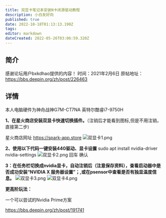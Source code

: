 ```yaml
---
title: 双显卡笔记本安装N卡闭源驱动教程
description: 小白友好向
published: true
date: 2022-10-18T01:13:13.190Z
tags: 
editor: markdown
dateCreated: 2022-05-26T03:06:59.320Z
---
```


## 简介
感谢论坛用户bxkdhao提供的内容！
时间：2021年2月6日
原帖地址：https://bbs.deepin.org/zh/post/226463

## 详情

本人电脑硬件为神舟战神G7M-CT7NA 英特尔酷睿i7-9750H 

 

**1、在星火商店安装双显卡快速切换插件。**（注销后才能看到图标,但是不用注销，直接第二步)

星火商店网址 https://spark-app.store
![双显卡1.png](/图片存储/双显卡1.png)
 
**2、使用以下代码一键安装440驱动、显卡设置**
sudo apt install nvidia-driver nvidia-settings 
![双显卡2.png](/图片存储/双显卡2.png)
回车 确认

**3：在任务栏切换成nvidia显卡，自动注销后（注意保存资料），查看启动器中是否成功安装“NVIDIA X 服务器设置”；,或在psensor中查看是否有独显温度信息。**
![双显卡3.png](/图片存储/双显卡3.png)
 ![双显卡4.png](/图片存储/双显卡4.png)

**更高阶玩法：**

一个可以尝试的Nvidia Prime方案

https://bbs.deepin.org/zh/post/191741
